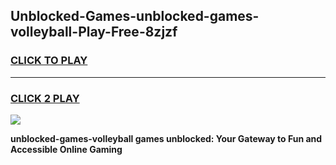 
## Unblocked-Games-unblocked-games-volleyball-Play-Free-8zjzf
<h3>
<a href="https://premium76.site?title=unblocked-games-volleyball&ref=21A">CLICK TO PLAY</a></h3>
<hr>

<h3>
<a href="https://premium76.site?title=unblocked-games-volleyball&ref=21A">CLICK 2 PLAY</a>
  
</h3>

<a href="https://premium76.site?title=unblocked-games-volleyball&ref=21A"><img src="https://clearcache.store/games.png"></a>


**unblocked-games-volleyball games unblocked: Your Gateway to Fun and Accessible Online Gaming**
